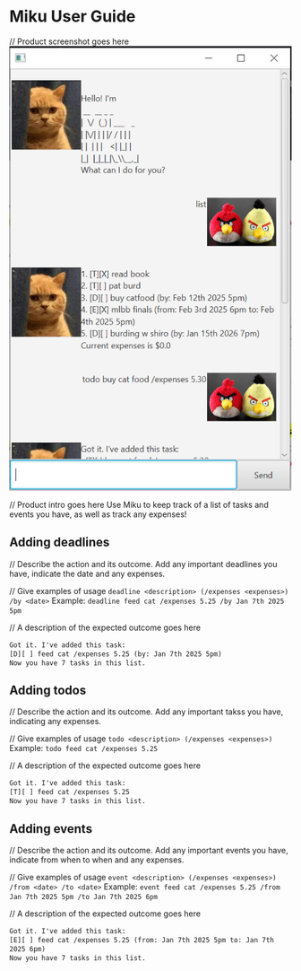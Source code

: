 # Miku User Guide

// Product screenshot goes here
![Ui of the app Miku.](Ui.png)

// Product intro goes here
Use Miku to keep track of a list of tasks and events you have, as well as track any expenses!

## Adding deadlines

// Describe the action and its outcome.
Add any important deadlines you have, indicate the date and any expenses.

// Give examples of usage
`deadline <description> (/expenses <expenses>) /by <date>`
Example: 
`deadline feed cat /expenses 5.25 /by Jan 7th 2025 5pm`


// A description of the expected outcome goes here

```
Got it. I've added this task:
[D][ ] feed cat /expenses 5.25 (by: Jan 7th 2025 5pm)
Now you have 7 tasks in this list.
```

## Adding todos

// Describe the action and its outcome.
Add any important takss you have, indicating any expenses.

// Give examples of usage
`todo <description> (/expenses <expenses>)`
Example: 
`todo feed cat /expenses 5.25`


// A description of the expected outcome goes here

```
Got it. I've added this task:
[T][ ] feed cat /expenses 5.25
Now you have 7 tasks in this list.
```

## Adding events

// Describe the action and its outcome.
Add any important events you have, indicate from when to when and any expenses.

// Give examples of usage
`event <description> (/expenses <expenses>) /from <date> /to <date>`
Example: 
`event feed cat /expenses 5.25 /from Jan 7th 2025 5pm /to Jan 7th 2025 6pm`


// A description of the expected outcome goes here

```
Got it. I've added this task:
[E][ ] feed cat /expenses 5.25 (from: Jan 7th 2025 5pm to: Jan 7th 2025 6pm)
Now you have 7 tasks in this list.
```